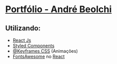 # [Portfólio - André Beolchi](http://beolchi.netlify.com)
## Utilizando:
- [React Js](https://reactjs.org)
- [Styled Components](https://styled-components.com)
- [@Keyframes CSS](https://www.w3schools.com/css/css3_animations.asp) (Animações)
- [FontsAwesome](https://fontawesome.com) no [React](https://fontawesome.com/v5.15/how-to-use/on-the-web/using-with/react)